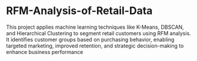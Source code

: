 # RFM-Analysis-of-Retail-Data
This project applies machine learning techniques like K-Means, DBSCAN, and Hierarchical Clustering to segment retail customers using RFM analysis. It identifies customer groups based on purchasing behavior, enabling targeted marketing, improved retention, and strategic decision-making to enhance business performance
